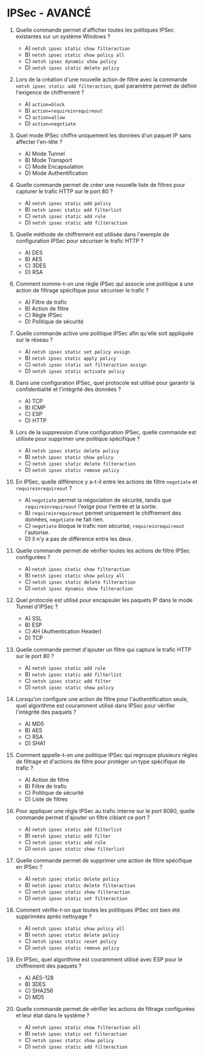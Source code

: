 # **IPSec - AVANCÉ**

1. Quelle commande permet d'afficher toutes les politiques IPSec existantes sur un système Windows ?
   - A) `netsh ipsec static show filteraction`
   - B) `netsh ipsec static show policy all`
   - C) `netsh ipsec dynamic show policy`
   - D) `netsh ipsec static delete policy`

2. Lors de la création d'une nouvelle action de filtre avec la commande `netsh ipsec static add filteraction`, quel paramètre permet de définir l'exigence de chiffrement ?
   - A) `action=block`
   - B) `action=requireinrequireout`
   - C) `action=allow`
   - D) `action=negotiate`

3. Quel mode IPSec chiffre uniquement les données d'un paquet IP sans affecter l'en-tête ?
   - A) Mode Tunnel
   - B) Mode Transport
   - C) Mode Encapsulation
   - D) Mode Authentification

4. Quelle commande permet de créer une nouvelle liste de filtres pour capturer le trafic HTTP sur le port 80 ?
   - A) `netsh ipsec static add policy`
   - B) `netsh ipsec static add filterlist`
   - C) `netsh ipsec static add rule`
   - D) `netsh ipsec static add filteraction`

5. Quelle méthode de chiffrement est utilisée dans l'exemple de configuration IPSec pour sécuriser le trafic HTTP ?
   - A) DES
   - B) AES
   - C) 3DES
   - D) RSA

6. Comment nomme-t-on une règle IPSec qui associe une politique à une action de filtrage spécifique pour sécuriser le trafic ?
   - A) Filtre de trafic
   - B) Action de filtre
   - C) Règle IPSec
   - D) Politique de sécurité

7. Quelle commande active une politique IPSec afin qu'elle soit appliquée sur le réseau ?
   - A) `netsh ipsec static set policy assign`
   - B) `netsh ipsec static apply policy`
   - C) `netsh ipsec static set filteraction assign`
   - D) `netsh ipsec static activate policy`

8. Dans une configuration IPSec, quel protocole est utilisé pour garantir la confidentialité et l'intégrité des données ?
   - A) TCP
   - B) ICMP
   - C) ESP
   - D) HTTP

9. Lors de la suppression d'une configuration IPSec, quelle commande est utilisée pour supprimer une politique spécifique ?
   - A) `netsh ipsec static delete policy`
   - B) `netsh ipsec static show policy`
   - C) `netsh ipsec static delete filteraction`
   - D) `netsh ipsec static remove policy`

10. En IPSec, quelle différence y a-t-il entre les actions de filtre `negotiate` et `requireinrequireout` ?
    - A) `negotiate` permet la négociation de sécurité, tandis que `requireinrequireout` l'exige pour l'entrée et la sortie.
    - B) `requireinrequireout` permet uniquement le chiffrement des données, `negotiate` ne fait rien.
    - C) `negotiate` bloque le trafic non sécurisé, `requireinrequireout` l'autorise.
    - D) Il n'y a pas de différence entre les deux.

11. Quelle commande permet de vérifier toutes les actions de filtre IPSec configurées ?
    - A) `netsh ipsec static show filteraction`
    - B) `netsh ipsec static show policy all`
    - C) `netsh ipsec static delete filteraction`
    - D) `netsh ipsec dynamic show filteraction`

12. Quel protocole est utilisé pour encapsuler les paquets IP dans le mode Tunnel d'IPSec ?
    - A) SSL
    - B) ESP
    - C) AH (Authentication Header)
    - D) TCP

13. Quelle commande permet d'ajouter un filtre qui capture le trafic HTTP sur le port 80 ?
    - A) `netsh ipsec static add rule`
    - B) `netsh ipsec static add filterlist`
    - C) `netsh ipsec static add filter`
    - D) `netsh ipsec static show policy`

14. Lorsqu'on configure une action de filtre pour l'authentification seule, quel algorithme est couramment utilisé dans IPSec pour vérifier l'intégrité des paquets ?
    - A) MD5
    - B) AES
    - C) RSA
    - D) SHA1

15. Comment appelle-t-on une politique IPSec qui regroupe plusieurs règles de filtrage et d'actions de filtre pour protéger un type spécifique de trafic ?
    - A) Action de filtre
    - B) Filtre de trafic
    - C) Politique de sécurité
    - D) Liste de filtres

16. Pour appliquer une règle IPSec au trafic interne sur le port 8080, quelle commande permet d'ajouter un filtre ciblant ce port ?
    - A) `netsh ipsec static add filterlist`
    - B) `netsh ipsec static add filter`
    - C) `netsh ipsec static add rule`
    - D) `netsh ipsec static show filterlist`

17. Quelle commande permet de supprimer une action de filtre spécifique en IPSec ?
    - A) `netsh ipsec static delete policy`
    - B) `netsh ipsec static delete filteraction`
    - C) `netsh ipsec static show filteraction`
    - D) `netsh ipsec static set filteraction`

18. Comment vérifie-t-on que toutes les politiques IPSec ont bien été supprimées après nettoyage ?
    - A) `netsh ipsec static show policy all`
    - B) `netsh ipsec static delete policy`
    - C) `netsh ipsec static reset policy`
    - D) `netsh ipsec static remove policy`

19. En IPSec, quel algorithme est couramment utilisé avec ESP pour le chiffrement des paquets ?
    - A) AES-128
    - B) 3DES
    - C) SHA256
    - D) MD5

20. Quelle commande permet de vérifier les actions de filtrage configurées et leur état dans le système ?
    - A) `netsh ipsec static show filteraction all`
    - B) `netsh ipsec static set filteraction`
    - C) `netsh ipsec static show policy`
    - D) `netsh ipsec static add filteraction`
